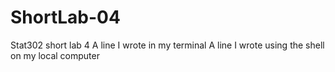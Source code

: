 # ShortLab-04
Stat302 short lab 4
A line I wrote in my terminal
A line I wrote using the shell on my local computer
